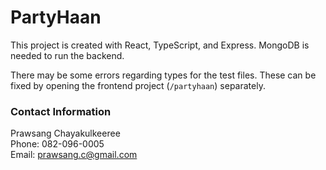 # PartyHaan

This project is created with React, TypeScript, and Express. MongoDB is needed to run the backend.

There may be some errors regarding types for the test files. These can be fixed by opening the frontend project (`/partyhaan`) separately.

### Contact Information

Prawsang Chayakulkeeree  
Phone: 082-096-0005  
Email: prawsang.c@gmail.com
